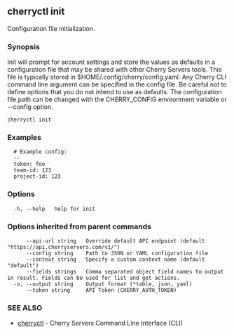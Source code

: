 ## cherryctl init

Configuration file initialization.

### Synopsis

Init will prompt for account settings and store the values as defaults in a configuration file that may be shared with other Cherry Servers tools. This file is typically stored in $HOME/.config/cherry/config.yaml. Any Cherry CLI command line argument can be specified in the config file. Be careful not to define options that you do not intend to use as defaults. The configuration file path can be changed with the CHERRY_CONFIG environment variable or --config option.

```
cherryctl init
```

### Examples

```
  # Example config:
  --
  token: foo
  team-id: 123
  project-id: 123
```

### Options

```
  -h, --help   help for init
```

### Options inherited from parent commands

```
      --api-url string   Override default API endpoint (default "https://api.cherryservers.com/v1/")
      --config string    Path to JSON or YAML configuration file
      --context string   Specify a custom context name (default "default")
      --fields strings   Comma separated object field names to output in result. Fields can be used for list and get actions.
  -o, --output string    Output format (*table, json, yaml)
      --token string     API Token (CHERRY_AUTH_TOKEN)
```

### SEE ALSO

* [cherryctl](cherryctl.md)	 - Cherry Servers Command Line Interface (CLI)

